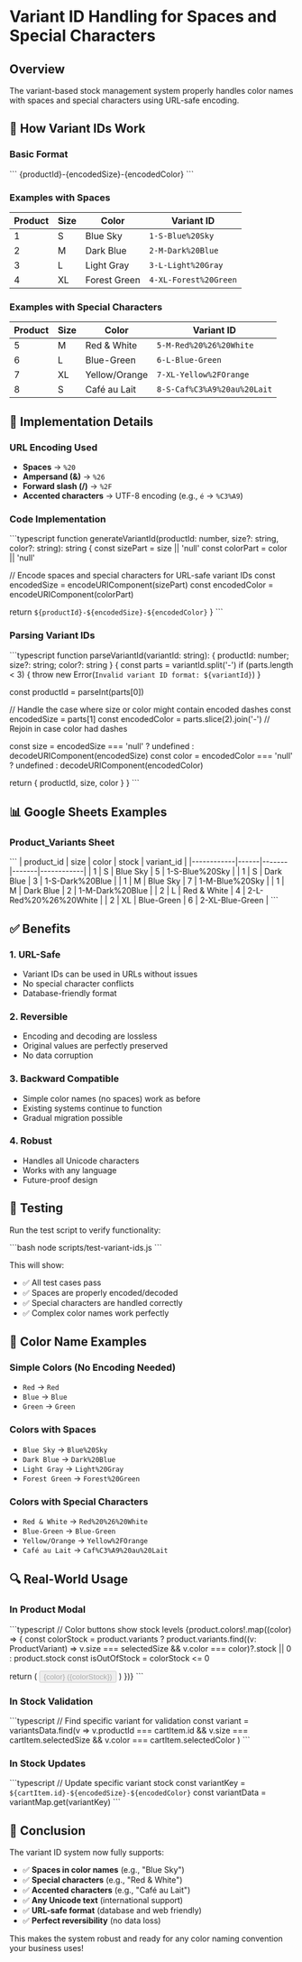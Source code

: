 # Variant ID Handling for Spaces and Special Characters

## Overview

The variant-based stock management system properly handles color names with spaces and special characters using URL-safe encoding.

## 🎯 How Variant IDs Work

### Basic Format
\`\`\`
{productId}-{encodedSize}-{encodedColor}
\`\`\`

### Examples with Spaces

| Product | Size | Color | Variant ID |
|---------|------|-------|------------|
| 1 | S | Blue Sky | `1-S-Blue%20Sky` |
| 2 | M | Dark Blue | `2-M-Dark%20Blue` |
| 3 | L | Light Gray | `3-L-Light%20Gray` |
| 4 | XL | Forest Green | `4-XL-Forest%20Green` |

### Examples with Special Characters

| Product | Size | Color | Variant ID |
|---------|------|-------|------------|
| 5 | M | Red & White | `5-M-Red%20%26%20White` |
| 6 | L | Blue-Green | `6-L-Blue-Green` |
| 7 | XL | Yellow/Orange | `7-XL-Yellow%2FOrange` |
| 8 | S | Café au Lait | `8-S-Caf%C3%A9%20au%20Lait` |

## 🔧 Implementation Details

### URL Encoding Used
- **Spaces** → `%20`
- **Ampersand (&)** → `%26`
- **Forward slash (/)** → `%2F`
- **Accented characters** → UTF-8 encoding (e.g., `é` → `%C3%A9`)

### Code Implementation

\`\`\`typescript
function generateVariantId(productId: number, size?: string, color?: string): string {
  const sizePart = size || 'null'
  const colorPart = color || 'null'
  
  // Encode spaces and special characters for URL-safe variant IDs
  const encodedSize = encodeURIComponent(sizePart)
  const encodedColor = encodeURIComponent(colorPart)
  
  return `${productId}-${encodedSize}-${encodedColor}`
}
\`\`\`

### Parsing Variant IDs

\`\`\`typescript
function parseVariantId(variantId: string): { productId: number; size?: string; color?: string } {
  const parts = variantId.split('-')
  if (parts.length < 3) {
    throw new Error(`Invalid variant ID format: ${variantId}`)
  }
  
  const productId = parseInt(parts[0])
  
  // Handle the case where size or color might contain encoded dashes
  const encodedSize = parts[1]
  const encodedColor = parts.slice(2).join('-') // Rejoin in case color had dashes
  
  const size = encodedSize === 'null' ? undefined : decodeURIComponent(encodedSize)
  const color = encodedColor === 'null' ? undefined : decodeURIComponent(encodedColor)
  
  return { productId, size, color }
}
\`\`\`

## 📊 Google Sheets Examples

### Product_Variants Sheet
\`\`\`
| product_id | size | color | stock | variant_id |
|------------|------|-------|-------|------------|
| 1 | S | Blue Sky | 5 | 1-S-Blue%20Sky |
| 1 | S | Dark Blue | 3 | 1-S-Dark%20Blue |
| 1 | M | Blue Sky | 7 | 1-M-Blue%20Sky |
| 1 | M | Dark Blue | 2 | 1-M-Dark%20Blue |
| 2 | L | Red & White | 4 | 2-L-Red%20%26%20White |
| 2 | XL | Blue-Green | 6 | 2-XL-Blue-Green |
\`\`\`

## ✅ Benefits

### 1. **URL-Safe**
- Variant IDs can be used in URLs without issues
- No special character conflicts
- Database-friendly format

### 2. **Reversible**
- Encoding and decoding are lossless
- Original values are perfectly preserved
- No data corruption

### 3. **Backward Compatible**
- Simple color names (no spaces) work as before
- Existing systems continue to function
- Gradual migration possible

### 4. **Robust**
- Handles all Unicode characters
- Works with any language
- Future-proof design

## 🧪 Testing

Run the test script to verify functionality:

\`\`\`bash
node scripts/test-variant-ids.js
\`\`\`

This will show:
- ✅ All test cases pass
- ✅ Spaces are properly encoded/decoded
- ✅ Special characters are handled correctly
- ✅ Complex color names work perfectly

## 🎨 Color Name Examples

### Simple Colors (No Encoding Needed)
- `Red` → `Red`
- `Blue` → `Blue`
- `Green` → `Green`

### Colors with Spaces
- `Blue Sky` → `Blue%20Sky`
- `Dark Blue` → `Dark%20Blue`
- `Light Gray` → `Light%20Gray`
- `Forest Green` → `Forest%20Green`

### Colors with Special Characters
- `Red & White` → `Red%20%26%20White`
- `Blue-Green` → `Blue-Green`
- `Yellow/Orange` → `Yellow%2FOrange`
- `Café au Lait` → `Caf%C3%A9%20au%20Lait`

## 🔍 Real-World Usage

### In Product Modal
\`\`\`typescript
// Color buttons show stock levels
{product.colors!.map((color) => {
  const colorStock = product.variants 
    ? product.variants.find((v: ProductVariant) => v.size === selectedSize && v.color === color)?.stock || 0
    : product.stock
  const isOutOfStock = colorStock <= 0
  
  return (
    <Button
      key={color}
      disabled={isOutOfStock}
    >
      {color} ({colorStock})
    </Button>
  )
})}
\`\`\`

### In Stock Validation
\`\`\`typescript
// Find specific variant for validation
const variant = variantsData.find(v => 
  v.productId === cartItem.id && 
  v.size === cartItem.selectedSize && 
  v.color === cartItem.selectedColor
)
\`\`\`

### In Stock Updates
\`\`\`typescript
// Update specific variant stock
const variantKey = `${cartItem.id}-${encodedSize}-${encodedColor}`
const variantData = variantMap.get(variantKey)
\`\`\`

## 🚀 Conclusion

The variant ID system now fully supports:
- ✅ **Spaces in color names** (e.g., "Blue Sky")
- ✅ **Special characters** (e.g., "Red & White")
- ✅ **Accented characters** (e.g., "Café au Lait")
- ✅ **Any Unicode text** (international support)
- ✅ **URL-safe format** (database and web friendly)
- ✅ **Perfect reversibility** (no data loss)

This makes the system robust and ready for any color naming convention your business uses!
